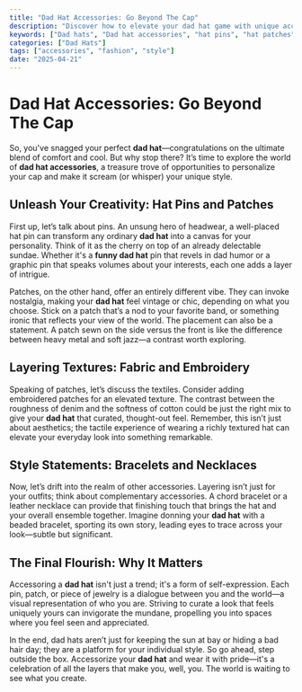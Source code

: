 ```yaml
---
title: "Dad Hat Accessories: Go Beyond The Cap"
description: "Discover how to elevate your dad hat game with unique accessories that speak to your style. From pins to patches, learn how to personalize your look."
keywords: ["Dad hats", "Dad hat accessories", "hat pins", "hat patches", "custom dad hats"]
categories: ["Dad Hats"]
tags: ["accessories", "fashion", "style"]
date: "2025-04-21"
---
```


# Dad Hat Accessories: Go Beyond The Cap

So, you've snagged your perfect **dad hat**—congratulations on the ultimate blend of comfort and cool. But why stop there? It’s time to explore the world of **dad hat accessories**, a treasure trove of opportunities to personalize your cap and make it scream (or whisper) your unique style.

## Unleash Your Creativity: Hat Pins and Patches 

First up, let’s talk about pins. An unsung hero of headwear, a well-placed hat pin can transform any ordinary **dad hat** into a canvas for your personality. Think of it as the cherry on top of an already delectable sundae. Whether it's a **funny dad hat** pin that revels in dad humor or a graphic pin that speaks volumes about your interests, each one adds a layer of intrigue. 

Patches, on the other hand, offer an entirely different vibe. They can invoke nostalgia, making your **dad hat** feel vintage or chic, depending on what you choose. Stick on a patch that’s a nod to your favorite band, or something ironic that reflects your view of the world. The placement can also be a statement. A patch sewn on the side versus the front is like the difference between heavy metal and soft jazz—a contrast worth exploring.

## Layering Textures: Fabric and Embroidery

Speaking of patches, let’s discuss the textiles. Consider adding embroidered patches for an elevated texture. The contrast between the roughness of denim and the softness of cotton could be just the right mix to give your **dad hat** that curated, thought-out feel. Remember, this isn’t just about aesthetics; the tactile experience of wearing a richly textured hat can elevate your everyday look into something remarkable.

## Style Statements: Bracelets and Necklaces

Now, let’s drift into the realm of other accessories. Layering isn’t just for your outfits; think about complementary accessories. A chord bracelet or a leather necklace can provide that finishing touch that brings the hat and your overall ensemble together. Imagine donning your **dad hat** with a beaded bracelet, sporting its own story, leading eyes to trace across your look—subtle but significant.

## The Final Flourish: Why It Matters

Accessoring a **dad hat** isn't just a trend; it's a form of self-expression. Each pin, patch, or piece of jewelry is a dialogue between you and the world—a visual representation of who you are. Striving to curate a look that feels uniquely yours can invigorate the mundane, propelling you into spaces where you feel seen and appreciated.

In the end, dad hats aren’t just for keeping the sun at bay or hiding a bad hair day; they are a platform for your individual style. So go ahead, step outside the box. Accessorize your **dad hat** and wear it with pride—it's a celebration of all the layers that make you, well, you. The world is waiting to see what you create.